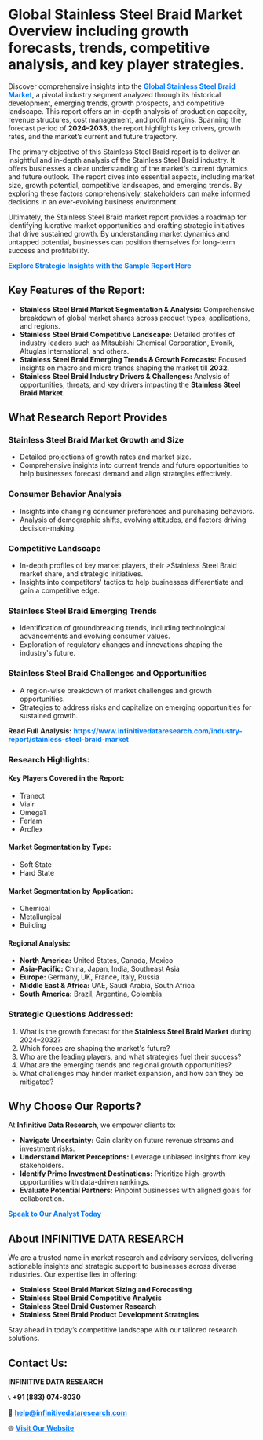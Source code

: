 <h1>Global Stainless Steel Braid Market Overview including growth forecasts, trends, competitive analysis, and key player strategies.</h1>
<p>
Discover comprehensive insights into the 
<a href="https://www.infinitivedataresearch.com/industry-report/stainless-steel-braid-market" rel="dofollow" style="color: #007BFF; text-decoration: none;"><strong>Global Stainless Steel Braid Market</strong></a>, a pivotal industry segment analyzed through its historical development, emerging trends, growth prospects, and competitive landscape. This report offers an in-depth analysis of production capacity, revenue structures, cost management, and profit margins. Spanning the forecast period of <strong>2024–2033</strong>, the report highlights key drivers, growth rates, and the market’s current and future trajectory.
</p>
<p>
The primary objective of this Stainless Steel Braid report is to deliver an insightful and in-depth analysis of the Stainless Steel Braid industry. It offers businesses a clear understanding of the market's current dynamics and future outlook. The report dives into essential aspects, including market size, growth potential, competitive landscapes, and emerging trends. By exploring these factors comprehensively, stakeholders can make informed decisions in an ever-evolving business environment.
</p>
<p>
Ultimately, the Stainless Steel Braid market report provides a roadmap for identifying lucrative market opportunities and crafting strategic initiatives that drive sustained growth. By understanding market dynamics and untapped potential, businesses can position themselves for long-term success and profitability.
</p>
<p>
<a href="https://www.infinitivedataresearch.com/request-sample/reportId=105751" style="color: #007BFF; text-decoration: none;"><strong>Explore Strategic Insights with the Sample Report Here</strong></a>
</p>

<h2>Key Features of the Report:</h2>
<ul>
<li><strong>Stainless Steel Braid Market Segmentation & Analysis:</strong> Comprehensive breakdown of global market shares across product types, applications, and regions.</li>
<li><strong>Stainless Steel Braid Competitive Landscape:</strong> Detailed profiles of industry leaders such as Mitsubishi Chemical Corporation, Evonik, Altuglas International, and others.</li>
<li><strong>Stainless Steel Braid Emerging Trends & Growth Forecasts:</strong> Focused insights on macro and micro trends shaping the market till <strong>2032</strong>.</li>
<li><strong>Stainless Steel Braid Industry Drivers & Challenges:</strong> Analysis of opportunities, threats, and key drivers impacting the <strong>Stainless Steel Braid Market</strong>.</li>
</ul>

<h2>What Research Report Provides</h2>
<h3>Stainless Steel Braid Market Growth and Size</h3>
<ul>
<li>Detailed projections of growth rates and market size.</li>
<li>Comprehensive insights into current trends and future opportunities to help businesses forecast demand and align strategies effectively.</li>
</ul>

<h3>Consumer Behavior Analysis</h3>
<ul>
<li>Insights into changing consumer preferences and purchasing behaviors.</li>
<li>Analysis of demographic shifts, evolving attitudes, and factors driving decision-making.</li>
</ul>

<h3>Competitive Landscape</h3>
<ul>
<li>In-depth profiles of key market players, their >Stainless Steel Braid market share, and strategic initiatives.</li>
<li>Insights into competitors' tactics to help businesses differentiate and gain a competitive edge.</li>
</ul>

<h3>Stainless Steel Braid Emerging Trends</h3>
<ul>
<li>Identification of groundbreaking trends, including technological advancements and evolving consumer values.</li>
<li>Exploration of regulatory changes and innovations shaping the industry's future.</li>
</ul>

<h3>Stainless Steel Braid Challenges and Opportunities</h3>
<ul>
<li>A region-wise breakdown of market challenges and growth opportunities.</li>
<li>Strategies to address risks and capitalize on emerging opportunities for sustained growth.</li>
</ul>
<p><strong>Read Full Analysis:</strong> <a href="https://www.infinitivedataresearch.com/industry-report/stainless-steel-braid-market" rel="dofollow" style="color: #007BFF; text-decoration: none;"><strong>https://www.infinitivedataresearch.com/industry-report/stainless-steel-braid-market</strong></a></p>
<h3>Research Highlights:</h3>
<h4>Key Players Covered in the Report:</h4>
<ul><li>Tranect</li><li>Viair</li><li>Omega1</li><li>Ferlam</li><li>Arcflex</li></ul>
<h4>Market Segmentation by Type:</h4>
<ul><li>Soft State</li><li>Hard State</li></ul>
<h4>Market Segmentation by Application:</h4>
<ul><li>Chemical</li><li>Metallurgical</li><li>Building</li></ul>

<h4>Regional Analysis:</h4>
<ul>
<li><strong>North America:</strong> United States, Canada, Mexico</li>
<li><strong>Asia-Pacific:</strong> China, Japan, India, Southeast Asia</li>
<li><strong>Europe:</strong> Germany, UK, France, Italy, Russia</li>
<li><strong>Middle East & Africa:</strong> UAE, Saudi Arabia, South Africa</li>
<li><strong>South America:</strong> Brazil, Argentina, Colombia</li>
</ul>

<h3>Strategic Questions Addressed:</h3>
<ol>
<li>What is the growth forecast for the <strong>Stainless Steel Braid Market</strong> during 2024–2032?</li>
<li>Which forces are shaping the market's future?</li>
<li>Who are the leading players, and what strategies fuel their success?</li>
<li>What are the emerging trends and regional growth opportunities?</li>
<li>What challenges may hinder market expansion, and how can they be mitigated?</li>
</ol>

<h2>Why Choose Our Reports?</h2>
<p>At <strong>Infinitive Data Research</strong>, we empower clients to:</p>
<ul>
<li><strong>Navigate Uncertainty:</strong> Gain clarity on future revenue streams and investment risks.</li>
<li><strong>Understand Market Perceptions:</strong> Leverage unbiased insights from key stakeholders.</li>
<li><strong>Identify Prime Investment Destinations:</strong> Prioritize high-growth opportunities with data-driven rankings.</li>
<li><strong>Evaluate Potential Partners:</strong> Pinpoint businesses with aligned goals for collaboration.</li>
</ul>
<p><a href="https://www.infinitivedataresearch.com/industry-report/stainless-steel-braid-market" rel="dofollow" style="color: #007BFF; text-decoration: none;"><strong>Speak to Our Analyst Today</strong></a></p>

<h2>About INFINITIVE DATA RESEARCH</h2>
<p>We are a trusted name in market research and advisory services, delivering actionable insights and strategic support to businesses across diverse industries. Our expertise lies in offering:</p>
<ul>
<li><strong>Stainless Steel Braid Market Sizing and Forecasting</strong></li>
<li><strong>Stainless Steel Braid Competitive Analysis</strong></li>
<li><strong>Stainless Steel Braid Customer Research</strong></li>
<li><strong>Stainless Steel Braid Product Development Strategies</strong></li>
</ul>
<p>Stay ahead in today’s competitive landscape with our tailored research solutions.</p>

<h2>Contact Us:</h2>
<p><strong>INFINITIVE DATA RESEARCH</strong></p>
<p>📞 <strong>+91 (883) 074-8030</strong></p>
<p>📧 <strong><a href="mailto:help@infinitivedataresearch.com" style="color: #007BFF;">help@infinitivedataresearch.com</a></strong></p>
<p>🌐 <strong><a href="https://www.infinitivedataresearch.com" rel="dofollow" style="color: #007BFF;">Visit Our Website</a></strong></p>